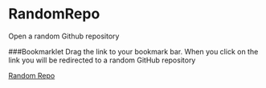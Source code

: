 # RandomRepo
Open a random Github repository

###Bookmarklet
Drag the link to your bookmark bar. When you click on the link you will be redirected to a random GitHub repository 


[Random Repo](https://github.com/RyanDavison/RandomRepo/JAVASCRIPT/random_src.html)

